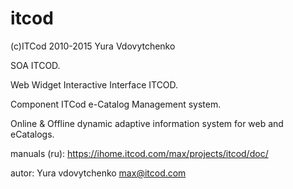 itcod
=====
(c)ITCod 2010-2015 Yura Vdovytchenko

SOA ITCOD.

Web Widget Interactive Interface ITCOD. 

Component ITCod e-Catalog Management system. 

Online & Offline dynamic adaptive information system for web and eCatalogs. 

manuals (ru): https://ihome.itcod.com/max/projects/itcod/doc/

autor: Yura vdovytchenko max@itcod.com

